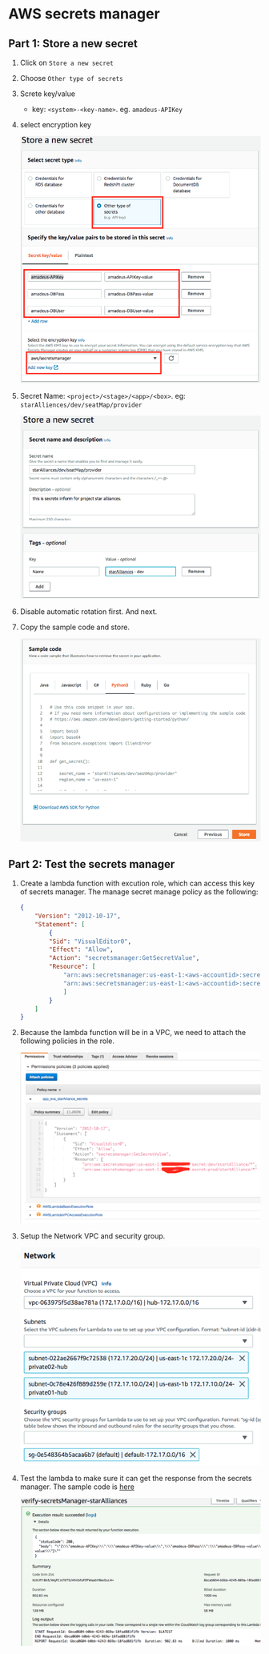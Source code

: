 # AWS secrets manager

## Part 1: Store a new secret
1. Click on `Store a new secret`
2. Choose `Other type of secrets`
3. Screte key/value
	- key: `<system>-<key-name>`. eg. `amadeus-APIKey`
4. select encryption key

	![](./images/00.png)

5. Secret Name: `<project>/<stage>/<app>/<box>`. eg: `starAlliences/dev/seatMap/provider`

	![](./images/01.png)

6. Disable automatic rotation first. And next.
7. Copy the sample code and store.

	![](./images/02.png)
	
## Part 2: Test the secrets manager
1. Create a lambda function with excution role, which can access this key of secrets manager. The manage secret manage policy as the following:

	```json
	{
    	"Version": "2012-10-17",
    	"Statement": [
        	{
            "Sid": "VisualEditor0",
            "Effect": "Allow",
            "Action": "secretsmanager:GetSecretValue",
            "Resource": [
                "arn:aws:secretsmanager:us-east-1:<aws-accountid>:secret:dev/startAlliance/*",
                "arn:aws:secretsmanager:us-east-1:<aws-accountid>:secret:prod/startAlliance/*"
	            ]
	        }
	    ]
	}
	```

2. Because the lambda function will be in a VPC, we need to attach the following policies in the role.

	![](./images/03.png)
	
3. Setup the Network VPC and security group.

	![](./images/04.png)
	
4. Test the lambda to make sure it can get the response from the secrets manager. The sample code is [here](./sample.py)

	![](./images/05.png)